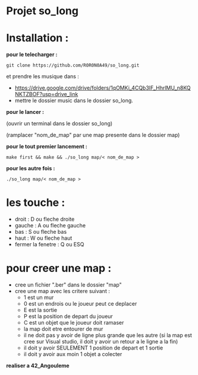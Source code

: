 # Projet so_long

# Installation :
**pour le telecharger :**

	git clone https://github.com/R0R0N0A49/so_long.git
 et prendre les musique dans :
 
  - https://drive.google.com/drive/folders/1qOMKi_4CQb3IF_HhrlMU_n8KQNKTZBOF?usp=drive_link
  - mettre le dossier music dans le dossier so_long.

**pour le lancer :**

(ouvrir un terminal dans le dossier so_long)

(ramplacer "nom_de_map" par une map presente dans le dossier map)


**pour le tout premier lancement :**

 
	make first && make && ./so_long map/< nom_de_map >


**pour les autre fois :**


	./so_long map/< nom_de_map >

# les touche :


  - droit : D ou fleche droite
  - gauche : A ou fleche gauche
  - bas : S ou fleche bas
  - haut : W ou fleche haut
  - fermer la fenetre : Q ou ESQ


# pour creer une map :


 - cree un fichier ".ber" dans le dossier "map"
 - cree une map avec les critere suivant :
    - 1 est un mur
    - 0 est un endrois ou le joueur peut ce deplacer
    - E est la sortie
    - P est la position de depart du joueur
    - C est un objet que le joueur doit ramaser
    - la map doit etre entourer de mur
    - il ne doit pas y avoir de ligne plus grande que les autre (si la map est cree sur Visual studio, il doit y avoir un retour a le ligne a la fin)
    - il doit y avoir SEULEMENT 1 position de depart et 1 sortie
    - il doit y avoir aux moin 1 objet a colecter




**realiser a 42_Angouleme**
